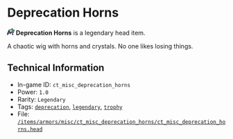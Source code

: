 # Deprecation Horns

<img src="https://raw.githubusercontent.com/Ceterai/Enternia/main/items/armors/misc/ct_misc_deprecation_horns/icon.png" alt="Deprecation Horns icon" loading="lazy" height=16px width="auto" /> **Deprecation Horns** is a legendary head item.

A chaotic wig with horns and crystals. No one likes losing things.

## Technical Information

- In-game ID: `ct_misc_deprecation_horns`
- Power: `1.0`
- Rarity: `Legendary`
- Tags: [`deprecation`](https://ceterai.github.io/MyEnternia/Wiki/Tags/Deprecation), [`legendary`](https://ceterai.github.io/MyEnternia/Wiki/Tags/Legendary), [`trophy`](https://ceterai.github.io/MyEnternia/Wiki/Tags/Trophy)
- File: [`/items/armors/misc/ct_misc_deprecation_horns/ct_misc_deprecation_horns.head`](https://github.com/Ceterai/Enternia/blob/main/items/armors/misc/ct_misc_deprecation_horns/ct_misc_deprecation_horns.head)

